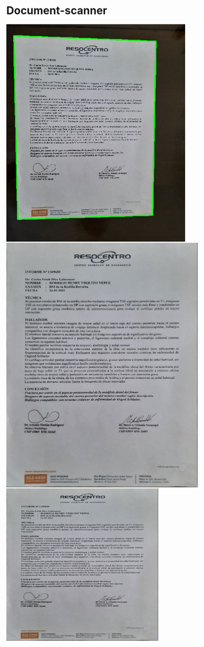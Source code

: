 # Document-scanner
![alt text](https://github.com/rodrigourquizo/Document-scanner-/blob/master/images/contours.JPG)
![alt text](https://github.com/rodrigourquizo/Document-scanner-/blob/master/images/scanned.JPG)
<img src="https://github.com/rodrigourquizo/Document-scanner-/blob/master/images/scanned.JPG" width="400" height="400">
